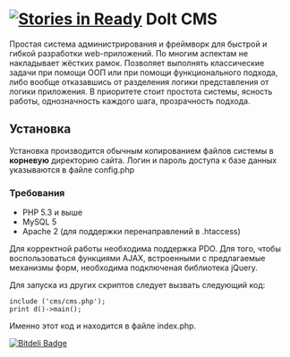 [![Stories in Ready](https://badge.waffle.io/ramainen/doit-cms.png?label=ready&title=Ready)](https://waffle.io/ramainen/doit-cms)
DoIt CMS
=============

Простая система администрирования и фреймворк для быстрой и гибкой разработки web-приложений. По многим аспектам не накладывает жёстких рамок.
Позволяет выполнять классические задачи при помощи ООП или при помощи функционального подхода, либо вообще отказавшись от разделения логики представления от логики приложения.
В приоритете стоит простота системы, ясность работы, однозначность каждого шага, прозрачность подхода.

Установка
---------

Установка производится обычным копированием файлов системы в **корневую** директорию сайта. Логин и пароль доступа к базе данных указываются в файле config.php

### Требования

* PHP 5.3 и выше
* MySQL 5
* Apache 2 (для поддержки перенаправлений в .htaccess)

Для корректной работы необходима поддержка PDO. Для того, чтобы воспользоваться функциями AJAX, встроенными с предлагаемые механизмы форм, необходима подключеная библиотека jQuery.

Для запуска из других скриптов следует вызвать следующий код:
	
    include ('cms/cms.php');
    print d()->main();

Именно этот код и находится в файле index.php.



[![Bitdeli Badge](https://d2weczhvl823v0.cloudfront.net/ramainen/doit-cms/trend.png)](https://bitdeli.com/free "Bitdeli Badge")

